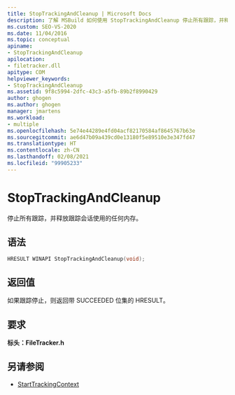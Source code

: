 ```yaml
---
title: StopTrackingAndCleanup | Microsoft Docs
description: 了解 MSBuild 如何使用 StopTrackingAndCleanup 停止所有跟踪，并释放跟踪会话使用的任何内存。
ms.custom: SEO-VS-2020
ms.date: 11/04/2016
ms.topic: conceptual
apiname:
- StopTrackingAndCleanup
apilocation:
- filetracker.dll
apitype: COM
helpviewer_keywords:
- StopTrackingAndCleanup
ms.assetid: 9f8c5994-2dfc-43c3-a5fb-89b2f8990429
author: ghogen
ms.author: ghogen
manager: jmartens
ms.workload:
- multiple
ms.openlocfilehash: 5e74e44289e4fd04acf82170584af8645767b63e
ms.sourcegitcommit: ae6d47b09a439cd0e13180f5e89510e3e347fd47
ms.translationtype: HT
ms.contentlocale: zh-CN
ms.lasthandoff: 02/08/2021
ms.locfileid: "99905233"
---
```

# <a name="stoptrackingandcleanup"></a>StopTrackingAndCleanup

停止所有跟踪，并释放跟踪会话使用的任何内存。

## <a name="syntax"></a>语法

```cpp
HRESULT WINAPI StopTrackingAndCleanup(void);
```

## <a name="return-value"></a>返回值

 如果跟踪停止，则返回带 SUCCEEDED 位集的 HRESULT。

## <a name="requirements"></a>要求

 **标头：FileTracker.h** 

## <a name="see-also"></a>另请参阅

- [StartTrackingContext](../msbuild/starttrackingcontext.md)
